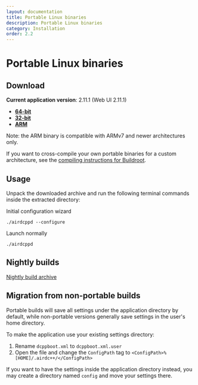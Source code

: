 ```yaml
---
layout: documentation
title: Portable Linux binaries
description: Portable Linux binaries
category: Installation
order: 2.2
---
```


# Portable Linux binaries

## Download

**Current application version**: 2.11.1 (Web UI 2.11.1)

- **[64-bit](https://web-builds.airdcpp.net/stable/airdcpp_2.11.1_webui-2.11.1_64-bit_portable.tar.gz)**
- **[32-bit](https://web-builds.airdcpp.net/stable/airdcpp_2.11.1_webui-2.11.1_32-bit_portable.tar.gz)**
- **[ARM](https://web-builds.airdcpp.net/stable/airdcpp_2.11.1_webui-2.11.1_armhf_portable.tar.gz)**

Note: the ARM binary is compatible with ARMv7 and newer architectures only.

If you want to cross-compile your own portable binaries for a custom architecture, see the [compiling instructions for Buildroot](https://github.com/airdcpp-web/airdcpp-webclient/tree/master/buildroot).


## Usage

Unpack the downloaded archive and run the following terminal commands inside the extracted directory:

Initial configuration wizard

`./airdcppd --configure`

Launch normally

`./airdcppd`


## Nightly builds

[Nightly build archive](https://web-builds.airdcpp.net/develop/)


## Migration from non-portable builds

Portable builds will save all settings under the application directory by default, while non-portable versions generally save settings in the user's home directory.

To make the application use your existing settings directory:

1. Rename `dcppboot.xml` to `dcppboot.xml.user`
2. Open the file and change the `ConfigPath` tag to `<ConfigPath>%[HOME]/.airdc++/</ConfigPath>`

If you want to have the settings inside the application directory instead, you may create a directory named `config` and move your settings there.
